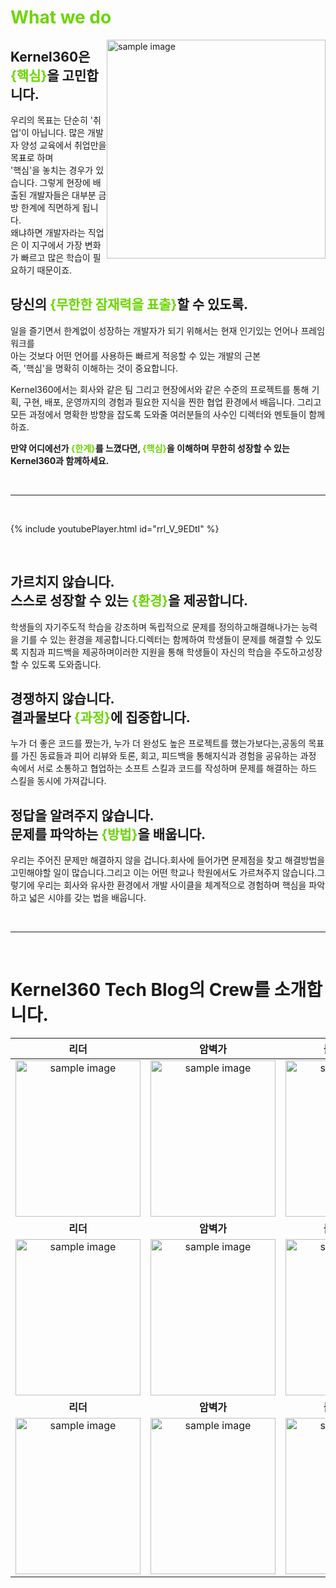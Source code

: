 # <span style="color:#6BD600">What we do</span>

<div style = "float: right;">
    <img src="https://cgk95.github.io/assets/images/about/4.png" width="350px" alt="sample image">
</div>

## **Kernel360은 <span style="color:#6BD600">{핵심}</span>을 고민합니다.**

우리의 목표는 단순히 '취업'이 아닙니다. 많은 개발자 양성 교육에서 취업만을 목표로 하며 <br>'핵심'을 놓치는 경우가 있습니다. 그렇게 현장에 배출된 개발자들은 대부분 금방 한계에 직면하게 됩니다. <br> 왜냐하면 개발자라는 직업은 이 지구에서 가장 변화가 빠르고 많은 학습이 필요하기 때문이죠.

## **당신의 <span style="color:#6BD600">{무한한 잠재력을 표출}</span>할 수 있도록.**

일을 즐기면서 한계없이 성장하는 개발자가 되기 위해서는 현재 인기있는 언어나 프레임워크를 <br> 아는 것보다 어떤 언어를 사용하든 빠르게 적응할 수 있는 개발의 근본 <br> 즉, '핵심'을 명확히 이해하는 것이 중요합니다.

Kernel360에서는 회사와 같은 팀 그리고 현장에서와 같은 수준의 프로젝트를 통해 기획, 구현, 배포, 운영까지의 경험과 필요한 지식을 찐한 협업 환경에서 배웁니다. 그리고 모든 과정에서 명확한 방향을 잡도록
도와줄 여러분들의 사수인 디렉터와 멘토들이 함께하죠.

**만약 어디에선가 <span style="color:#6BD600">{한계}</span>를 느꼈다면, <span style="color:#6BD600">{핵심}</span>을 이해하며 무한히 성장할 수 있는 Kernel360과 함께하세요.**

<br>

---

<br>

{% include youtubePlayer.html id="rrl_V_9EDtI" %}

<br>

## **가르치지 않습니다. <br>스스로 성장할 수 있는 <span style="color:#6BD600">{환경}</span>을 제공합니다.**

학생들의 자기주도적 학습을 강조하며 독립적으로 문제를 정의하고해결해나가는 능력을 기를 수 있는 환경을 제공합니다.디렉터는 함께하여 학생들이 문제를 해결할 수 있도록 지침과 피드백을 제공하며이러한 지원을 통해 학생들이
자신의 학습을 주도하고성장할 수 있도록 도와줍니다.

## **경쟁하지 않습니다. <br>결과물보다 <span style="color:#6BD600">{과정}</span>에 집중합니다.**

누가 더 좋은 코드를 짰는가, 누가 더 완성도 높은 프로젝트를 했는가보다는,공동의 목표를 가진 동료들과 피어 리뷰와 토론, 회고, 피드백을 통해지식과 경험을 공유하는 과정 속에서 서로 소통하고 협업하는 소프트
스킬과 코드를 작성하며 문제를 해결하는 하드 스킬을 동시에 가져갑니다.

## **정답을 알려주지 않습니다. <br>문제를 파악하는 <span style="color:#6BD600">{방법}</span>을 배웁니다.**

우리는 주어진 문제만 해결하지 않을 겁니다.회사에 들어가면 문제점을 찾고 해결방법을 고민해야할 일이 많습니다.그리고 이는 어떤 학교나 학원에서도 가르쳐주지 않습니다.그렇기에 우리는 회사와 유사한 환경에서 개발
사이클을 체계적으로 경험하며 핵심을 파악하고 넓은 시야를 갖는 법을 배웁니다.

<br>

---

<br>

# **Kernel360 Tech Blog의 Crew를 소개합니다.**

|                                                   **리더**                                                    |                                                  **암벽가**                                                   |                                                **블로그 주인**                                                |                                              **10월의 Kernel인**                                              |                                                **Kernel Ace**                                                 |
| :-----------------------------------------------------------------------------------------------------------: | :-----------------------------------------------------------------------------------------------------------: | :-----------------------------------------------------------------------------------------------------------: | :-----------------------------------------------------------------------------------------------------------: | :-----------------------------------------------------------------------------------------------------------: |
| <img src="https://cgk95.github.io/assets/images/about/6.png" width="200px" height="250px" alt="sample image"> | <img src="https://cgk95.github.io/assets/images/about/2.png" width="200px" height="250px" alt="sample image"> | <img src="https://cgk95.github.io/assets/images/about/3.png" width="200px" height="250px" alt="sample image"> | <img src="https://cgk95.github.io/assets/images/about/5.png" width="200px" height="250px" alt="sample image"> | <img src="https://cgk95.github.io/assets/images/about/1.png" width="200px" height="250px" alt="sample image"> |
|                                                   **리더**                                                    |                                                  **암벽가**                                                   |                                                **블로그 주인**                                                |                                              **10월의 Kernel인**                                              |                                                **Kernel Ace**                                                 |
| <img src="https://cgk95.github.io/assets/images/about/6.png" width="200px" height="250px" alt="sample image"> | <img src="https://cgk95.github.io/assets/images/about/2.png" width="200px" height="250px" alt="sample image"> | <img src="https://cgk95.github.io/assets/images/about/3.png" width="200px" height="250px" alt="sample image"> | <img src="https://cgk95.github.io/assets/images/about/5.png" width="200px" height="250px" alt="sample image"> | <img src="https://cgk95.github.io/assets/images/about/1.png" width="200px" height="250px" alt="sample image"> |
|                                                   **리더**                                                    |                                                  **암벽가**                                                   |                                                **블로그 주인**                                                |                                              **10월의 Kernel인**                                              |                                                **Kernel Ace**                                                 |
| <img src="https://cgk95.github.io/assets/images/about/6.png" width="200px" height="250px" alt="sample image"> | <img src="https://cgk95.github.io/assets/images/about/2.png" width="200px" height="250px" alt="sample image"> | <img src="https://cgk95.github.io/assets/images/about/3.png" width="200px" height="250px" alt="sample image"> | <img src="https://cgk95.github.io/assets/images/about/5.png" width="200px" height="250px" alt="sample image"> | <img src="https://cgk95.github.io/assets/images/about/1.png" width="200px" height="250px" alt="sample image"> |

<!-- | <img src="https://cgk95.github.io/assets/images/about/6.png" width="200px" alt="sample image"> | <img src="https://cgk95.github.io/assets/images/about/2.png" width="200px" alt="sample image"> | <img src="https://cgk95.github.io/assets/images/about/3.png" width="200px" alt="sample image"> | <img src="https://cgk95.github.io/assets/images/about/5.png" width="200px" alt="sample image"> | <img src="https://cgk95.github.io/assets/images/about/1.png" width="200px" alt="sample image"> | -->

<!-- max-height: 90% !important;
max-width: 90% !important; -->
